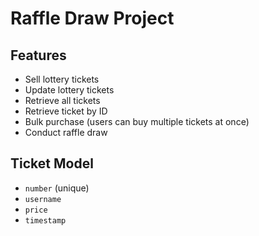 # Raffle Draw Project

## Features

- Sell lottery tickets
- Update lottery tickets
- Retrieve all tickets
- Retrieve ticket by ID
- Bulk purchase (users can buy multiple tickets at once)
- Conduct raffle draw

## Ticket Model

- `number` (unique)
- `username`
- `price`
- `timestamp`
